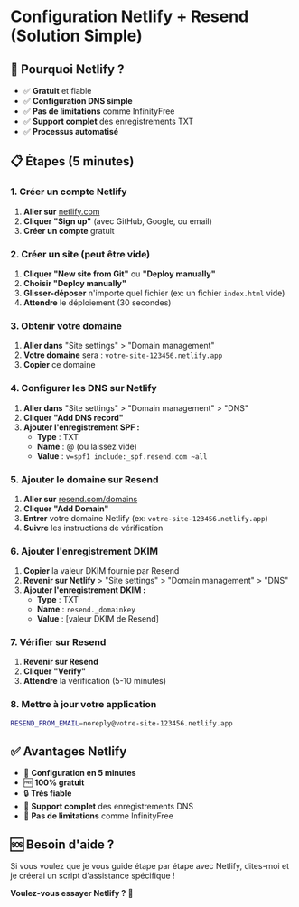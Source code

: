 # Configuration Netlify + Resend (Solution Simple)

## 🎯 Pourquoi Netlify ?

- ✅ **Gratuit** et fiable
- ✅ **Configuration DNS simple**
- ✅ **Pas de limitations** comme InfinityFree
- ✅ **Support complet** des enregistrements TXT
- ✅ **Processus automatisé**

## 📋 Étapes (5 minutes)

### 1. Créer un compte Netlify
1. **Aller sur** [netlify.com](https://netlify.com)
2. **Cliquer "Sign up"** (avec GitHub, Google, ou email)
3. **Créer un compte** gratuit

### 2. Créer un site (peut être vide)
1. **Cliquer "New site from Git"** ou **"Deploy manually"**
2. **Choisir "Deploy manually"**
3. **Glisser-déposer** n'importe quel fichier (ex: un fichier `index.html` vide)
4. **Attendre** le déploiement (30 secondes)

### 3. Obtenir votre domaine
1. **Aller dans** "Site settings" > "Domain management"
2. **Votre domaine** sera : `votre-site-123456.netlify.app`
3. **Copier** ce domaine

### 4. Configurer les DNS sur Netlify
1. **Aller dans** "Site settings" > "Domain management" > "DNS"
2. **Cliquer "Add DNS record"**
3. **Ajouter l'enregistrement SPF :**
   - **Type** : TXT
   - **Name** : @ (ou laissez vide)
   - **Value** : `v=spf1 include:_spf.resend.com ~all`

### 5. Ajouter le domaine sur Resend
1. **Aller sur** [resend.com/domains](https://resend.com/domains)
2. **Cliquer "Add Domain"**
3. **Entrer** votre domaine Netlify (ex: `votre-site-123456.netlify.app`)
4. **Suivre** les instructions de vérification

### 6. Ajouter l'enregistrement DKIM
1. **Copier** la valeur DKIM fournie par Resend
2. **Revenir sur Netlify** > "Site settings" > "Domain management" > "DNS"
3. **Ajouter l'enregistrement DKIM :**
   - **Type** : TXT
   - **Name** : `resend._domainkey`
   - **Value** : [valeur DKIM de Resend]

### 7. Vérifier sur Resend
1. **Revenir sur Resend**
2. **Cliquer "Verify"**
3. **Attendre** la vérification (5-10 minutes)

### 8. Mettre à jour votre application
```bash
RESEND_FROM_EMAIL=noreply@votre-site-123456.netlify.app
```

## ✅ Avantages Netlify

- 🚀 **Configuration en 5 minutes**
- 🆓 **100% gratuit**
- 🔒 **Très fiable**
- 📧 **Support complet** des enregistrements DNS
- 🎯 **Pas de limitations** comme InfinityFree

## 🆘 Besoin d'aide ?

Si vous voulez que je vous guide étape par étape avec Netlify, dites-moi et je créerai un script d'assistance spécifique !

**Voulez-vous essayer Netlify ?** 🚀 